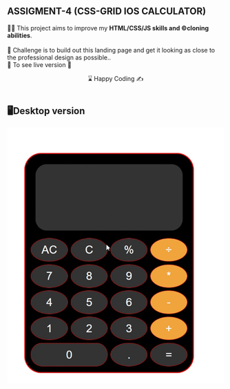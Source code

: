 ## ASSIGMENT-4 (CSS-GRID IOS CALCULATOR)

👨‍💻 This project aims to improve my <b>HTML/CSS/JS skills and ©️cloning abilities</b>.
<br><br>
🎯 Challenge is to build out this landing page and get it looking as close to the professional design as possible..
<br>
🔗 To see live version 🎯

<center> ⌛ Happy Coding  ✍ </center>
<br>

##  🖥️Desktop version

<img src="./calculator.gif" align="left" alt="desktop_version">

